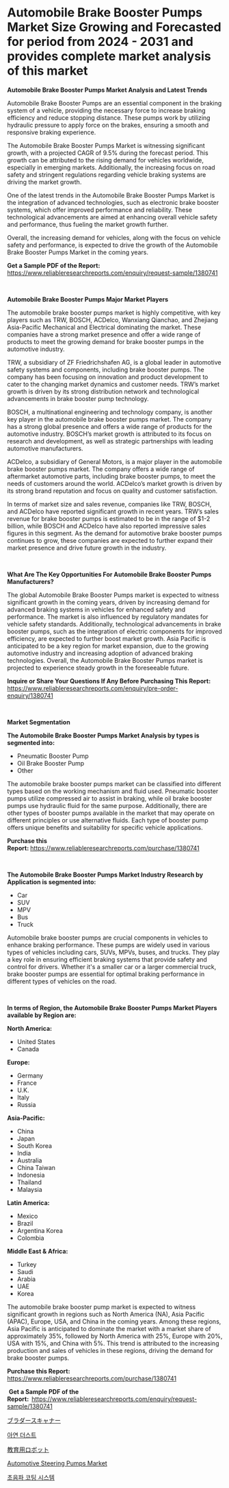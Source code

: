 <p><h1>Automobile Brake Booster Pumps Market Size Growing and Forecasted for period from 2024 - 2031 and provides complete market analysis of this market</h1></p><p><strong>Automobile Brake Booster Pumps Market Analysis and Latest Trends</strong></p>
<p><p>Automobile Brake Booster Pumps are an essential component in the braking system of a vehicle, providing the necessary force to increase braking efficiency and reduce stopping distance. These pumps work by utilizing hydraulic pressure to apply force on the brakes, ensuring a smooth and responsive braking experience.</p><p>The Automobile Brake Booster Pumps Market is witnessing significant growth, with a projected CAGR of 9.5% during the forecast period. This growth can be attributed to the rising demand for vehicles worldwide, especially in emerging markets. Additionally, the increasing focus on road safety and stringent regulations regarding vehicle braking systems are driving the market growth.</p><p>One of the latest trends in the Automobile Brake Booster Pumps Market is the integration of advanced technologies, such as electronic brake booster systems, which offer improved performance and reliability. These technological advancements are aimed at enhancing overall vehicle safety and performance, thus fueling the market growth further.</p><p>Overall, the increasing demand for vehicles, along with the focus on vehicle safety and performance, is expected to drive the growth of the Automobile Brake Booster Pumps Market in the coming years.</p></p>
<p><strong>Get a Sample PDF of the Report:&nbsp;</strong> <a href="https://www.reliableresearchreports.com/enquiry/request-sample/1380741">https://www.reliableresearchreports.com/enquiry/request-sample/1380741</a></p>
<p>&nbsp;</p>
<p><strong>Automobile Brake Booster Pumps Major Market Players</strong></p>
<p><p>The automobile brake booster pumps market is highly competitive, with key players such as TRW, BOSCH, ACDelco, Wanxiang Qianchao, and Zhejiang Asia-Pacific Mechanical and Electrical dominating the market. These companies have a strong market presence and offer a wide range of products to meet the growing demand for brake booster pumps in the automotive industry.</p><p>TRW, a subsidiary of ZF Friedrichshafen AG, is a global leader in automotive safety systems and components, including brake booster pumps. The company has been focusing on innovation and product development to cater to the changing market dynamics and customer needs. TRW’s market growth is driven by its strong distribution network and technological advancements in brake booster pump technology.</p><p>BOSCH, a multinational engineering and technology company, is another key player in the automobile brake booster pumps market. The company has a strong global presence and offers a wide range of products for the automotive industry. BOSCH’s market growth is attributed to its focus on research and development, as well as strategic partnerships with leading automotive manufacturers.</p><p>ACDelco, a subsidiary of General Motors, is a major player in the automobile brake booster pumps market. The company offers a wide range of aftermarket automotive parts, including brake booster pumps, to meet the needs of customers around the world. ACDelco’s market growth is driven by its strong brand reputation and focus on quality and customer satisfaction.</p><p>In terms of market size and sales revenue, companies like TRW, BOSCH, and ACDelco have reported significant growth in recent years. TRW’s sales revenue for brake booster pumps is estimated to be in the range of $1-2 billion, while BOSCH and ACDelco have also reported impressive sales figures in this segment. As the demand for automotive brake booster pumps continues to grow, these companies are expected to further expand their market presence and drive future growth in the industry.</p></p>
<p>&nbsp;</p>
<p><strong>What Are The Key Opportunities For Automobile Brake Booster Pumps Manufacturers?</strong></p>
<p><p>The global Automobile Brake Booster Pumps market is expected to witness significant growth in the coming years, driven by increasing demand for advanced braking systems in vehicles for enhanced safety and performance. The market is also influenced by regulatory mandates for vehicle safety standards. Additionally, technological advancements in brake booster pumps, such as the integration of electric components for improved efficiency, are expected to further boost market growth. Asia Pacific is anticipated to be a key region for market expansion, due to the growing automotive industry and increasing adoption of advanced braking technologies. Overall, the Automobile Brake Booster Pumps market is projected to experience steady growth in the foreseeable future.</p></p>
<p><strong>Inquire or Share Your Questions If Any Before Purchasing This Report:</strong> <a href="https://www.reliableresearchreports.com/enquiry/pre-order-enquiry/1380741">https://www.reliableresearchreports.com/enquiry/pre-order-enquiry/1380741</a></p>
<p>&nbsp;</p>
<p><strong>Market Segmentation</strong></p>
<p><strong>The Automobile Brake Booster Pumps Market Analysis by types is segmented into:</strong></p>
<p><ul><li>Pneumatic Booster Pump</li><li>Oil Brake Booster Pump</li><li>Other</li></ul></p>
<p><p>The automobile brake booster pumps market can be classified into different types based on the working mechanism and fluid used. Pneumatic booster pumps utilize compressed air to assist in braking, while oil brake booster pumps use hydraulic fluid for the same purpose. Additionally, there are other types of booster pumps available in the market that may operate on different principles or use alternative fluids. Each type of booster pump offers unique benefits and suitability for specific vehicle applications.</p></p>
<p><strong>Purchase this Report:&nbsp;</strong><a href="https://www.reliableresearchreports.com/purchase/1380741">https://www.reliableresearchreports.com/purchase/1380741</a></p>
<p>&nbsp;</p>
<p><strong>The Automobile Brake Booster Pumps Market Industry Research by Application is segmented into:</strong></p>
<p><ul><li>Car</li><li>SUV</li><li>MPV</li><li>Bus</li><li>Truck</li></ul></p>
<p><p>Automobile brake booster pumps are crucial components in vehicles to enhance braking performance. These pumps are widely used in various types of vehicles including cars, SUVs, MPVs, buses, and trucks. They play a key role in ensuring efficient braking systems that provide safety and control for drivers. Whether it's a smaller car or a larger commercial truck, brake booster pumps are essential for optimal braking performance in different types of vehicles on the road.</p></p>
<p>&nbsp;</p>
<p><strong>In terms of Region, the Automobile Brake Booster Pumps Market Players available by Region are:</strong></p>
<p>
    <p> <strong> North America: </strong>
        <ul>
            <li>United States</li>
            <li>Canada</li>
        </ul>
        </p> 
    <p> <strong> Europe: </strong>
        <ul>
            <li>Germany</li>
            <li>France</li>
            <li>U.K.</li>
            <li>Italy</li>
            <li>Russia</li>
        </ul>
        </p> 
    <p> <strong> Asia-Pacific: </strong>
        <ul>
            <li>China</li>
            <li>Japan</li>
            <li>South Korea</li>
            <li>India</li>
            <li>Australia</li>
            <li>China Taiwan</li>
            <li>Indonesia</li>
            <li>Thailand</li>
            <li>Malaysia</li>
        </ul>
        </p> 
    <p> <strong> Latin America: </strong>
        <ul>
            <li>Mexico</li>
            <li>Brazil</li>
            <li>Argentina Korea</li>
            <li>Colombia</li>
        </ul>
        </p> 
    <p> <strong> Middle East & Africa: </strong>
        <ul>
            <li>Turkey</li>
            <li>Saudi</li>
            <li>Arabia</li>
            <li>UAE</li>
            <li>Korea</li>
        </ul>
    </p>
    </p>
<p><p>The automobile brake booster pump market is expected to witness significant growth in regions such as North America (NA), Asia Pacific (APAC), Europe, USA, and China in the coming years. Among these regions, Asia Pacific is anticipated to dominate the market with a market share of approximately 35%, followed by North America with 25%, Europe with 20%, USA with 15%, and China with 5%. This trend is attributed to the increasing production and sales of vehicles in these regions, driving the demand for brake booster pumps.</p></p>
<p><strong>Purchase this Report: </strong><a href="https://www.reliableresearchreports.com/purchase/1380741">https://www.reliableresearchreports.com/purchase/1380741</a></p>
<p>&nbsp;<strong>Get a Sample PDF of the Report:&nbsp;&nbsp;</strong><a href="https://www.reliableresearchreports.com/enquiry/request-sample/1380741">https://www.reliableresearchreports.com/enquiry/request-sample/1380741</a></p>
<p><strong></strong></p>
<p><p><a href="https://medium.com/@soamybahemax/%E8%86%80%E8%83%B1%E3%82%B9%E3%82%AD%E3%83%A3%E3%83%8A%E3%83%BC%E5%B8%82%E5%A0%B4%E3%81%AE%E3%83%88%E3%83%AC%E3%83%B3%E3%83%89%E3%81%A8%E5%B8%82%E5%A0%B4%E5%88%86%E6%9E%90%E3%81%AF-2024%E5%B9%B4%E3%81%8B%E3%82%892031%E5%B9%B4%E3%81%BE%E3%81%A7%E3%81%AE%E6%9C%9F%E9%96%93%E3%81%AE%E3%81%9F%E3%82%81%E3%81%AB%E4%BA%88%E6%B8%AC%E3%81%95%E3%82%8C%E3%81%A6%E3%81%84%E3%81%BE%E3%81%99-70bacfabda17">ブラダースキャナー</a></p><p><a href="https://medium.com/@plelbej847484502/%EC%95%84%EC%97%B0-%EB%B6%84%EB%A7%90-%EC%8B%9C%EC%9E%A5%EC%9D%80-%EC%8B%9C%EC%9E%A5-%EC%A0%90%EC%9C%A0%EC%9C%A8-%ED%81%AC%EA%B8%B0-%EB%B0%8F-2031%EB%85%84%EA%B9%8C%EC%A7%80%EC%9D%98-%EC%98%88%EC%83%81-%EC%98%88%EC%B8%A1%EC%97%90-%EC%B4%88%EC%A0%90%EC%9D%84-%EB%A7%9E%EC%B6%94%EA%B3%A0-%EC%9E%88%EC%8A%B5%EB%8B%88%EB%8B%A4-b14e217b3344">아연 더스트</a></p><p><a href="https://medium.com/@soamybahemax/%E6%95%99%E8%82%B2%E7%94%A8%E3%83%AD%E3%83%9C%E3%83%83%E3%83%88%E5%B8%82%E5%A0%B4-%E7%AB%B6%E4%BA%89%E5%88%86%E6%9E%90-%E5%B8%82%E5%A0%B4%E5%8B%95%E5%90%91-2031%E5%B9%B4%E3%81%BE%E3%81%A7%E3%81%AE%E4%BA%88%E6%B8%AC-46c5126dccf8">教育用ロボット</a></p><p><a href="https://github.com/kufem1/Market-Research-Report-List-1/blob/main/automotive-steering-pumps-market.md">Automotive Steering Pumps Market</a></p><p><a href="https://medium.com/@plelbej847484502/2024-2031-%EA%B8%B0%EA%B0%84%EC%9D%84-%EC%9C%84%ED%95%9C-%EC%B4%88%EC%9D%8C%ED%8C%8C-%EC%BD%94%ED%8C%85-%EC%8B%9C%EC%8A%A4%ED%85%9C-%EC%8B%9C%EC%9E%A5-%EB%8F%99%ED%96%A5-%EB%B0%8F-%EC%8B%9C%EC%9E%A5-%EB%B6%84%EC%84%9D-%EC%98%88%EC%B8%A1-f7a2316043cb">초음파 코팅 시스템</a></p></p>